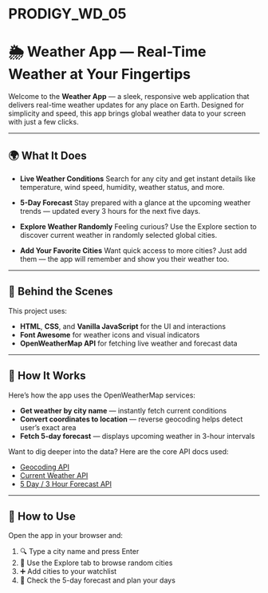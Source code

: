 # PRODIGY_WD_05

# 🌦️ Weather App — Real-Time Weather at Your Fingertips

Welcome to the **Weather App** — a sleek, responsive web application that delivers real-time weather updates for any place on Earth. Designed for simplicity and speed, this app brings global weather data to your screen with just a few clicks.

---

## 🌍 What It Does

* **Live Weather Conditions**
  Search for any city and get instant details like temperature, wind speed, humidity, weather status, and more.

* **5-Day Forecast**
  Stay prepared with a glance at the upcoming weather trends — updated every 3 hours for the next five days.

* **Explore Weather Randomly**
  Feeling curious? Use the Explore section to discover current weather in randomly selected global cities.

* **Add Your Favorite Cities**
  Want quick access to more cities? Just add them — the app will remember and show you their weather too.

---

## 🧠 Behind the Scenes

This project uses:

* **HTML**, **CSS**, and **Vanilla JavaScript** for the UI and interactions
* **Font Awesome** for weather icons and visual indicators
* **OpenWeatherMap API** for fetching live weather and forecast data

---

## 🔗 How It Works

Here’s how the app uses the OpenWeatherMap services:

* **Get weather by city name** — instantly fetch current conditions
* **Convert coordinates to location** — reverse geocoding helps detect user’s exact area
* **Fetch 5-day forecast** — displays upcoming weather in 3-hour intervals

Want to dig deeper into the data? Here are the core API docs used:

* [Geocoding API](https://openweathermap.org/api/geocoding-api)
* [Current Weather API](https://openweathermap.org/current)
* [5 Day / 3 Hour Forecast API](https://openweathermap.org/forecast5)

---

## 💬 How to Use

Open the app in your browser and:

1. 🔍 Type a city name and press Enter
2. 🧭 Use the Explore tab to browse random cities
3. ➕ Add cities to your watchlist
4. 📆 Check the 5-day forecast and plan your days

